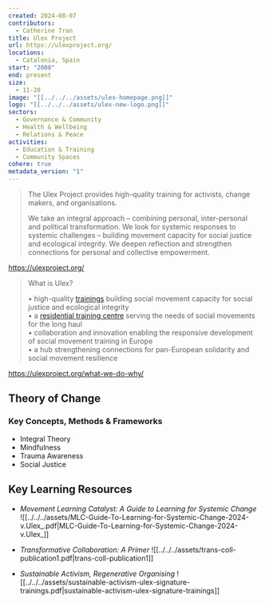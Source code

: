 ```yaml
---
created: 2024-08-07
contributors:
  - Catherine Tran
title: Ulex Project
url: https://ulexproject.org/
locations:
  - Catalonia, Spain
start: "2008"
end: present
size:
  - 11-20
image: "[[../../../assets/ulex-homepage.png]]"
logo: "[[../../../assets/ulex-new-logo.png]]"
sectors:
  - Governance & Community
  - Health & Wellbeing
  - Relations & Peace
activities:
  - Education & Training
  - Community Spaces
cohere: true
metadata_version: "1"
---
```

>The Ulex Project provides high-quality training for activists, change makers, and organisations.
>
>We take an integral approach – combining personal, inter-personal and political transformation. We look for systemic responses to systemic challenges – building movement capacity for social justice and ecological integrity. We deepen reflection and strengthen connections for personal and collective empowerment.

https://ulexproject.org/

>What is Ulex?
>
>• high-quality [trainings](http://ulexproject.org/courses_events/) building social movement capacity for social justice and ecological integrity  
>• a [residential training centre](http://ulexproject.org/immersive-learning/) serving the needs of social movements for the long haul  
>• collaboration and innovation enabling the responsive development of social movement training in Europe  
>• a hub strengthening connections for pan-European solidarity and social movement resilience

https://ulexproject.org/what-we-do-why/

## Theory of Change

### Key Concepts, Methods & Frameworks

- Integral Theory
- Mindfulness
- Trauma Awareness
- Social Justice

## Key Learning Resources

- *Movement Learning Catalyst: A Guide to Learning for Systemic Change*
![[../../../assets/MLC-Guide-To-Learning-for-Systemic-Change-2024-v.Ulex_.pdf|MLC-Guide-To-Learning-for-Systemic-Change-2024-v.Ulex_]]


- *Transformative Collaboration: A Primer*
![[../../../assets/trans-coll-publication1.pdf|trans-coll-publication1]]

- *Sustainable Activism, Regenerative Organising*
![[../../../assets/sustainable-activism-ulex-signature-trainings.pdf|sustainable-activism-ulex-signature-trainings]]







